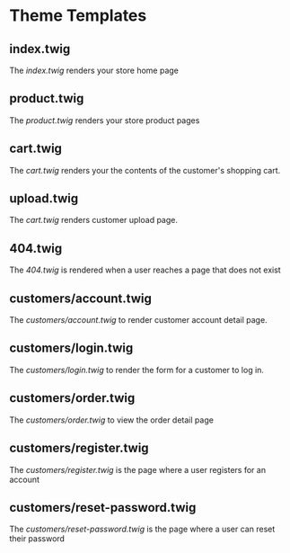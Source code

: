 # Theme Templates

## index.twig

The _index.twig_ renders your store home page

## product.twig

The _product.twig_ renders your store product pages

## cart.twig

The _cart.twig_ renders your the contents of the customer's shopping cart.

## upload.twig

The _cart.twig_ renders customer upload page.


## 404.twig

The _404.twig_ is rendered when a user reaches a page that does not exist



## customers/account.twig

The _customers/account.twig_ to render customer account detail page.


## customers/login.twig

The _customers/login.twig_ to render the form for a customer to log in.


## customers/order.twig

The _customers/order.twig_ to view the order detail page


## customers/register.twig

The _customers/register.twig_ is the page where a user registers for an account


## customers/reset-password.twig

The _customers/reset-password.twig_ is the page where a user can reset their password



